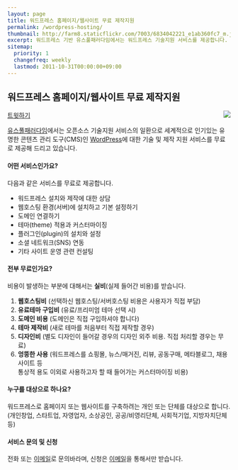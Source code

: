 ```yaml
---
layout: page
title: 워드프레스 홈페이지/웹사이트 무료 제작지원
permalink: /wordpress-hosting/
thumbnail: http://farm8.staticflickr.com/7003/6834042221_e1ab360fc7_m.jpg
excerpt: 워드프레스 기반 유스풀패러다임에서는 워드프레스 기술지원 서비스를 제공합니다. 워드프레스 기반으로 홈페이지를 제작하거나 블로그를 운영하실 분들은 문의 주세요.
sitemap:
  priority: 1
  changefreq: weekly
  lastmod: 2011-10-31T00:00:00+09:00
---
```


## 워드프레스 홈페이지/웹사이트 무료 제작지원

<div class="fb-like" data-send="false" data-width="450" data-show-faces="false"></div>
<a href="https://twitter.com/share" class="twitter-share-button" data-lang="ko">트윗하기</a>
<script>!function(d,s,id){var js,fjs=d.getElementsByTagName(s)[0];if(!d.getElementById(id)){js=d.createElement(s);js.id=id;js.src="//platform.twitter.com/widgets.js";fjs.parentNode.insertBefore(js,fjs);}}(document,"script","twitter-wjs");</script>

<img src="http://farm8.staticflickr.com/7003/6834042221_e1ab360fc7_m.jpg" class="right" style="float: right;" />


[유스풀패러다임](/)에서는 오픈소스 기술지원 서비스의 일환으로 세계적으로 인기있는 유명한 콘텐츠 관리 도구(CMS)인 [WordPress](http://wordpress.org/)에 대한 기술 및 제작 지원 서비스를 무료로 제공해 드리고 있습니다.

#### 어떤 서비스인가요?

다음과 같은 서비스를 무료로 제공합니다.

* 워드프레스 설치와 제작에 대한 상담
* 웹호스팅 환경(서버)에 설치하고 기본 설정하기
* 도메인 연결하기
* 테마(theme) 적용과 커스터마이징
* 플러그인(plugin)의 설치와 설정
* 소셜 네트워크(SNS) 연동
* 기타 사이트 운영 관련 컨설팅

#### 전부 무료인가요?

비용이 발생하는 부분에 대해서는 **실비**(실제 들어간 비용)를 받습니다.

1. **웹호스팅비** (선택하신 웹호스팅/서버호스팅 비용은 사용자가 직접 부담)
2. **유료테마 구입비** (유료/프리미엄 테마 선택 시)
3. **도메인 비용** (도메인은 직접 구입하셔야 합니다)
4. **테마 제작비** (새로 테마를 처음부터 직접 제작할 경우)
5. **디자인비** (별도 디자인이 들어갈 경우의 디자인 외주 비용. 직접 처리할 경우는 무료)
6. **엉뚱한 사용** (워드프레스를 쇼핑몰, 뉴스/매거진, 리뷰, 공동구매, 메타블로그, 채용사이트 등 <br/>
통상적 용도 이외로 사용하고자 할 때 들어가는 커스터마이징 비용)

#### 누구를 대상으로 하나요?

워드프레스로 홈페이지 또는 웹사이트를 구축하려는 개인 또는 단체를 대상으로 합니다.  
(개인창업, 스타트업, 자영업자, 소상공인, 공공/비영리단체, 사회적기업, 지방자치단체 등)

#### 서비스 문의 및 신청

전화 또는 <a href="mailto:contact@usefulparadigm.com">이메일</a>로 문의바라며, 
신청은 <a href="mailto:contact@usefulparadigm.com">이메일</a>을 통해서만 받습니다.

